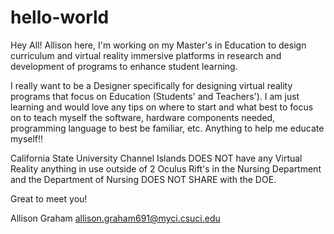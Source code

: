 # hello-world

Hey All!
Allison here, I'm working on my Master's in Education to design curriculum and virtual reality immersive platforms in research and development of programs to enhance student learning.

I really want to be a Designer specifically for designing virtual reality programs that focus on Education (Students' and Teachers'). I am just learning and would love any tips on where to start and what best to focus on to teach myself the software, hardware components needed, programming language to best be familiar, etc. Anything to help me educate myself!!

California State University Channel Islands DOES NOT have any Virtual Reality anything in use outside of 2 Oculus Rift's in the Nursing Department and the Department of Nursing DOES NOT SHARE with the DOE.

Great to meet you!

Allison Graham
allison.graham691@myci.csuci.edu
